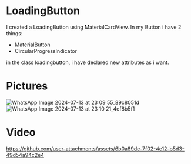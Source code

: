 # LoadingButton

I created a LoadingButton using MaterialCardView.
In my Button i have 2 things:
 - MaterialButton
 - CircularProgressIndicator

in the class loadingbutton, i have declared new attributes as i want.

# Pictures

![WhatsApp Image 2024-07-13 at 23 09 55_89c8051d](https://github.com/user-attachments/assets/0dc1bb54-c706-4153-b91a-b828ac7c63e1)
![WhatsApp Image 2024-07-13 at 23 10 21_4ef8b5f1](https://github.com/user-attachments/assets/5c2128dc-5714-4fca-b506-64bada7a75cb)

# Video

https://github.com/user-attachments/assets/6b0a89de-7f02-4c12-b5d3-49d54a94c2e4

